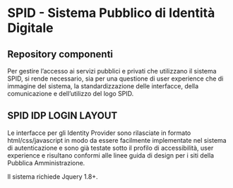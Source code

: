# SPID - Sistema Pubblico di Identità Digitale
## Repository componenti

Per gestire l’accesso ai servizi pubblici e privati che utilizzano il sistema SPID, si rende necessario, sia per una questione di user experience che di immagine del sistema, la standardizzazione delle interfacce, della comunicazione e dell’utilizzo del logo SPID.

## SPID IDP LOGIN LAYOUT
Le interfacce per gli Identity Provider sono rilasciate in formato html/css/javascript in modo da essere facilmente implementate nel sistema di autenticazione e sono già testate sotto il profilo di accessibilità, user experience e risultano conformi alle linee guida di design per i siti della Pubblica Amministrazione.

Il sistema richiede Jquery 1.8+.